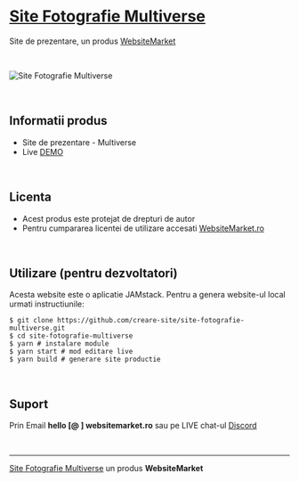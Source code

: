 # [Site Fotografie Multiverse](https://site-fotografie-multiverse.websitemarket.ro/)

Site de prezentare, un produs [WebsiteMarket](https://websitemarket.ro)

<br />

![Site Fotografie Multiverse](https://raw.githubusercontent.com/creare-site/static/master/produse/site-fotografie-multiverse-intro.gif)

<br />

## Informatii produs

- Site de prezentare - Multiverse
- Live [DEMO](https://site-fotografie-multiverse.websitemarket.ro)
 
<br />

## Licenta

- Acest produs este protejat de drepturi de autor
- Pentru cumpararea licentei de utilizare accesati [WebsiteMarket.ro](https://websitemarket.ro) 

<br />

## Utilizare (pentru dezvoltatori)

Acesta website este o aplicatie JAMstack. Pentru a genera website-ul local urmati instructiunile:

```
$ git clone https://github.com/creare-site/site-fotografie-multiverse.git
$ cd site-fotografie-multiverse
$ yarn # instalare module
$ yarn start # mod editare live
$ yarn build # generare site productie
```

<br />

## Suport

Prin Email **hello [@ ] websitemarket.ro** sau pe LIVE chat-ul [Discord](https://discord.gg/MFRQmAk)

<br />

---
[Site Fotografie Multiverse](https://site-fotografie-multiverse.websitemarket.ro/) un produs **WebsiteMarket**
